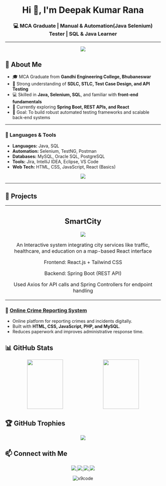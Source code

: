 <!-- Profile Header -->
<h1 align="center">Hi 👋, I'm Deepak Kumar Rana</h1>
<h3 align="center">💻 MCA Graduate | Manual & Automation(Java Selenium) Tester | SQL & Java Learner</h3>

---

<!-- Typing SVG -->
<p align="center">
  <img src="https://readme-typing-svg.herokuapp.com?font=Fira+Code&size=24&duration=2500&pause=1000&color=00CFFF&center=true&vCenter=true&width=600&lines=Software+Tester;Automation+Tester;Java+%7C+Selenium+%7C+TestNG;API+Testing+%7C+Postman;SQL+%7C+Spring+Boot+Learner" />
</p>


<!-- <p align="center">
  <img alt="Coding" width="400" src="https://media4.giphy.com/media/v1.Y2lkPTc5MGI3NjExdWxxdjhtN29iMWV5d2tnanU2aWl6eXByOG94NGFuamMxMm5udXB2dyZlcD12MV9pbnRlcm5hbF9naWZfYnlfaWQmY3Q9Zw/zOvBKUUEERdNm/giphy.gif">
</p> -->

## 🚀 About Me
- 🎓 MCA Graduate from **Gandhi Engineering College, Bhubaneswar**
- 🧠 Strong understanding of **SDLC, STLC, Test Case Design, and API Testing**
- 💻 Skilled in **Java, Selenium, SQL**, and familiar with **front-end fundamentals**
- 🌱 Currently exploring **Spring Boot, REST APIs, and React**
- 🎯 Goal: To build robust automated testing frameworks and scalable back-end systems
 

---

### 🧩 Languages & Tools
- **Languages:** Java, SQL  
- **Automation:** Selenium, TestNG, Postman  
- **Databases:** MySQL, Oracle SQL, PostgreSQL  
- **Tools:** Jira, IntelliJ IDEA, Eclipse, VS Code  
- **Web Tech:** HTML, CSS, JavaScript, React (Basics)

<p align="center">
  <img src="https://skillicons.dev/icons?i=java,spring,mysql,postgres,react,html,css,js,git,github,idea,vscode" />
</p>

---

## 🌟 Projects
<table align="center">
  <tr aling="center">
    <td width="50%">
      <h2 align="center">SmartCity</h2>
      <p align="center">
        <a href="https://github.com/x9code/Smart_City" target="_blank">
          <img src="https://img.shields.io/badge/Code-View-blue?style=for-the-badge&logo=github"/>
        </a>
      </p>
      <p align="center">An Interactive system integrating city services like traffic, healthcare, and education on a map-based React interface</p>
      <p align="center">Frontend: React.js + Tailwind CSS</p>
      <p align="center">Backend: Spring Boot (REST API) </p>
      <p align="center">Used Axios for API calls and Spring Controllers for endpoint handling</p>
    </td>
  </tr>
</table>

### 🔐 [Online Crime Reporting System](https://github.com/x9code/OnlineCrimeReportingSystem)
- Online platform for reporting crimes and incidents digitally.  
- Built with **HTML, CSS, JavaScript, PHP, and MySQL**.  
- Reduces paperwork and improves administrative response time.

## 📊 GitHub Stats
<p align="center">
  <img height="160" width="48%" src="https://github-readme-stats.vercel.app/api?username=x9code&show_icons=true&theme=tokyonight" />
  <img height="160" width="48%" src="https://github-readme-stats.vercel.app/api/top-langs/?username=x9code&layout=compact&theme=tokyonight" />
</p>

## 🏆 GitHub Trophies
<p align="center">
  <img src="https://github-profile-trophy.vercel.app/?username=x9code&theme=tokyonight&no-frame=true&row=1&column=4" />
</p>


## 📫 Connect with Me
<p align="center">
  <a href="https://www.linkedin.com/in/deepak-6753z/">
    <img src="https://img.shields.io/badge/LinkedIn-blue?logo=linkedin&logoColor=white">
  </a>
  <a href="mailto:contact.deepakrana.work@gmail.com">
    <img src="https://img.shields.io/badge/Gmail-red?logo=gmail&logoColor=white">
  </a>
  <a href="https://github.com/x9code">
    <img src="https://img.shields.io/badge/GitHub-black?logo=github&logoColor=white">
  </a>
  <a href="https://www.instagram.com/deepakrana430/">
    <img src="https://img.shields.io/badge/Instagram-%23E4405F?logo=instagram&logoColor=white">
  </a>
</p>


</p>



<p align="center">
  <img src="https://komarev.com/ghpvc/?username=x9code&label=Profile%20Views&color=0e75b6&style=flat" alt="x9code" />
</p>

